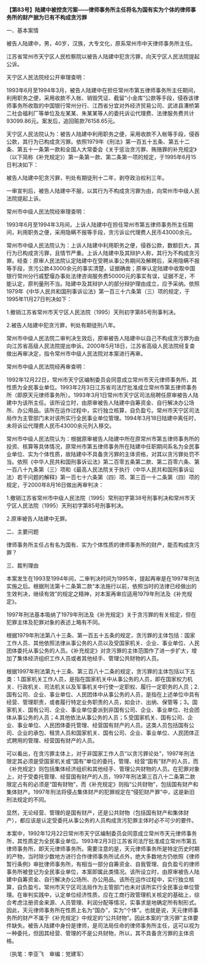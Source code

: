 **【第83号】陆建中被控贪污案——律师事务所主任将名为国有实为个体的律师事务所的财产据为已有不构成贪污罪**

一、基本案情

被告人陆建中，男，40岁，汉族，大专文化，原系常州市中天律师事务所主任。

江苏省常州市天宁区人民检察院以被告人陆建中犯贪污罪，向天宁区人民法院提起公诉。

天宁区人民法院经公开审理查明：

1993年6月至1994年3月，被告人陆建中在担任常州市第五律师事务所主任期间，利用职务之便，采用收款不入帐、销毁凭证、截留“小金库”公款等手段，侵吞该律师事务所收取的中国银行常州分行、江西省分宜对外经济贸易公司、武进县漕桥第二社会福利厂等单位及左某某、朱某某等人的委托诉讼代理费、法律服务费共计93099.86元。案发后，追回赃款76158.65元。

天宁区人民法院认为：被告人陆建中利用职务之便，采用收款不入帐等手段，侵吞公款，其行为已构成贪污罪。依照1979年《刑法》第一百五十五条、第五十二条、第五十一条第一款和全国人大常委会《关于惩治贪污罪、贿赂罪的补充规定》（以下简称《补充规定》）第一条第一款、第二条第一项的规定，于1995年6月15日判决如下：

被告人陆建中犯贪污罪，判处有期徒刑十二年，剥夺政治权利三年。

一审宣判后，被告人陆建中不服，以其行为不构成贪污罪为由，向常州市中级人民法院提起上诉。

常州市中级人民法院经审理查明：

1993年6月至1994年3月间，上诉人陆建中在担任常州市第五律师事务所主任期间，利用职务之便，采用隐瞒不报等手段，贪污诉讼代理费人民币43000余元。

常州市中级人民法院认为：上诉人陆建中利用职务之便，侵吞公款，数额巨大，其行为已构成贪污罪，且情节严重。上诉人陆建中及其辩护人称，其行为不构成贪污罪。经查：原审人民法院认定陆建中在受聘从事公务期间及解聘后，采用隐瞒不报等手段，贪污公款43000余元的事实清楚，证据确凿；原审认定陆建中收取中国银行常州分行戚墅堰办事处法律咨询服务费50000元的事实有误，证据不足，不能认定，原判量刑不当。陆建中及其辩护人的部分辩护理由成立，应予采纳。依照1979年《中华人民共和国刑事诉讼法》第一百三十六条第（三）项的规定，于1995年11月27日判决如下：

1.撤销江苏省常州市天宁区人民法院（1995）天刑初字第85号刑事判决。

2.被告人陆建中犯贪污罪，判处有期徒刑八年。

常州市中级人民法院二审判决生效后，原审被告人陆建中以自己不构成贪污罪为由向江苏省高级人民法院提出申诉。2000年5月18日，江苏省高级人民法院经复查做出再审决定，指令常州市中级人民法院对本案进行再审。

常州市中级人民法院经再审查明：

1992年12月22日，常州市天宁区编制委员会同意成立常州市天元律师事务所，其性质为全民事业单位。1993年2月3日江苏省司法厅批准成立常州市第五律师事务所（即原天元律师事务所）。1993年3月1日常州市天宁区司法局聘任原审被告人陆建中为该所主任。该所设立时，由原审被告人陆建中自筹资金、自行解决办公场所、办公用品。该所在运作过程中，实行独立核算，自负盈亏。常州市天宁区司法局作为主管部门未对该所实行全民事业单位管理。1994年3月18日陆建中离任时，未将诉讼代理费人民币43000余元列入移交。

常州市中级人民法院认为：根据原审被告人陆建中所在原常州市第五律师事务所的投资、核算等具体情况，原常州市第五律师事务所在陆建中任职期间系名为全民事业单位、实为个体性质，故陆建中不具备贪污罪的主体资格，对其以贪污罪处罚不当。依照《中华人民共和国刑事诉讼法》第二百零五条第二款、第二百零六条、第一百八十九条第（三）项和《最高人民法院关于执行（中华人民共和国刑事诉讼法）若干问题的解释》第一百七十六条第（四）项、第三百一十二条第（四）项的规定，于2000年8月16日做出再审判决：

1.撤销江苏省常州市中级人民法院（1995）常刑初字第38号刑事判决和常州市天宁区人民法院（1995）天刑初字第85号刑事判决。

2.原审被告人陆建中无罪。

二、主要问题

律师事务所主任占有名为国有、实为个体性质的律师事务所的财产，能否构成贪污罪？

三、裁判理由

本案发生在1993至1994年间，二审判决时间为1995年，提起再审是在1997年刑法实施之后。根据刑法第十二条第二款“本法施行以前，依照当时的法律已经做出的生效判决，继续有效”的规定之精神，对本案再审应适用1979年刑法及《补充规定》。

1997年刑法基本吸纳了1979年刑法及《补充规定》关于贪污罪的有关规定，但在犯罪主体及犯罪对象的表述上略有不同。

根据1979年刑法第八十三条、第一百五十五条的规定，贪污罪的主体包括：国家工作人员、其他依照法律从事公务的人员以及受国家机关、企业、事业单位、人民团体委托从事公务的人员。《补充规定》对贪污罪的主体范围作了进一步扩大，增加了集体经济组织工作人员或者其他经手、管理公共财物的人员。

根据1997年刑法第九十三条、第三百八十二条的规定，贪污罪的主体包括以下五类：1.国家机关工作人员，是指在国家机关中从事公务的人员，即在国家权力机关、行政机关、司法机关以及军事机关中行使一定职权、履行一定职务的人员；2.国有公司、企业、事业单位、人民团体中从事公务的人员，是指在上述单位中具有经营、管理职责，或者履行特定业务职责的人员，如会计、出纳、保管等；3。国家机关、国有公司、企业、事业单位委派到非国有公司、企业、事业单位、社会团体从事公务的人员；4.其他依法从事公务的人员；5.受国家机关、国有公司、企业、事业单位、人民团体委托管理、经营国有财产的人员。这类人员包括国有公司、企业的承包、租赁人员和国家机关、国有公司、企业、事业单位、人民团体正式聘用的管理、经营国有财产的人员。

可以看出，在贪污罪主体上，对于非国家工作人员“以贪污罪论处”，1997年刑法限定其必须是受国家机关或“国有”单位的委托，管理、经营“国有”财产的人员，而《补充规定》则包括集体经济组织和其他经手、管理公共财物的人员。在犯罪对象上，对于受委托管理、经营国有财产的人员，1997年刑法第三百八十二条第二款限定占有的必须是“国有财物”，而《补充规定》则指“公共财物”，包括国有财产和集体财产。1997年刑法将侵占集体财产的犯罪规定在“侵犯财产罪”中，这是新旧刑法规定的不同。

显然，无论经营、管理的是国有财产，还是公共财物（包括国有财产和集体财产），都应该是认定受委托从事公务的人员构成贪污犯罪主体时必不可少的要件。

本案中，1992年12月22日常州市天宁区编制委员会同意成立常州市天元律师事务所，其性质定为全民事业单位。1993年2月3日江苏省司法厅批准成立常州市第五律师事务所，即天元律师事务所。需要注意的是，天元律师事务所是特定历史时期的产物，当时除少数地方进行合作律师事务所试点外，绝大多数地方仍依照《律师暂行条例》审批律师事务所，有相当一部分自筹资金、自我管理、自负盈亏的律师事务所被登记为全民事业单位，本案即属此类情况。该所设立时，由原审被告人陆建中自筹资金、自行解决办公场所、办公用品。该所在运作过程中，实行独立核算，自负盈亏。常州市天宁区司法局作为主管部门也未对该所实行全民事业单位管理。在审判实践中，认定单位经济性质，应在工商行政管理机关核定的基础上，综合考虑注册资金来源、人员管理、利润分配等情况，实事求是地确定所有制形式。因此，天元律师事务所在性质上名为“国办”，实为“个体”。也就是说，天元律师事务所的财产不属于《补充规定》中规定的“公共财物”。因此本案的“贪污罪”主体要件缺失。被告人陆建中身份是律师，是司法局任命的律师事务所主任，这可以视为一种委托，但因其经营、管理的不是公共财物，所以，其不具备贪污罪的主体资格。

（执笔：李亚飞　审编：党建军）